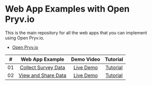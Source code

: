 # Web App Examples with Open Pryv.io

This is the main repository for all the web apps that you can implement using Open Pryv.io.

- [Open Pryv.io](https://github.com/pryv/open-pryv.io)

|  #  |      Web App Example           | Demo Video | Tutorial |
| :-: | :----------------------------: | :--------: |:-------: |
| 01  |       [Collect Survey Data](collect-survey-data/)  | [Live Demo](https://pryv.github.io/app-web-examples/collect-survey-data/)  | [Tutorial](collect-survey-data/tutorial.md)
| 02  |     [View and Share Data](view-and-share/)    | [Live Demo](https://pryv.github.io/app-web-examples/view-and-share/)  |[Tutorial](/view-and-share/tutorial.md)
